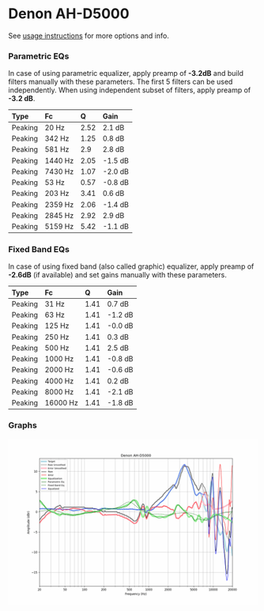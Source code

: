 # Denon AH-D5000
See [usage instructions](https://github.com/jaakkopasanen/AutoEq#usage) for more options and info.

### Parametric EQs
In case of using parametric equalizer, apply preamp of **-3.2dB** and build filters manually
with these parameters. The first 5 filters can be used independently.
When using independent subset of filters, apply preamp of **-3.2 dB**.

| Type    | Fc      |    Q | Gain    |
|:--------|:--------|:-----|:--------|
| Peaking | 20 Hz   | 2.52 | 2.1 dB  |
| Peaking | 342 Hz  | 1.25 | 0.8 dB  |
| Peaking | 581 Hz  | 2.9  | 2.8 dB  |
| Peaking | 1440 Hz | 2.05 | -1.5 dB |
| Peaking | 7430 Hz | 1.07 | -2.0 dB |
| Peaking | 53 Hz   | 0.57 | -0.8 dB |
| Peaking | 203 Hz  | 3.41 | 0.6 dB  |
| Peaking | 2359 Hz | 2.06 | -1.4 dB |
| Peaking | 2845 Hz | 2.92 | 2.9 dB  |
| Peaking | 5159 Hz | 5.42 | -1.1 dB |

### Fixed Band EQs
In case of using fixed band (also called graphic) equalizer, apply preamp of **-2.6dB**
(if available) and set gains manually with these parameters.

| Type    | Fc       |    Q | Gain    |
|:--------|:---------|:-----|:--------|
| Peaking | 31 Hz    | 1.41 | 0.7 dB  |
| Peaking | 63 Hz    | 1.41 | -1.2 dB |
| Peaking | 125 Hz   | 1.41 | -0.0 dB |
| Peaking | 250 Hz   | 1.41 | 0.3 dB  |
| Peaking | 500 Hz   | 1.41 | 2.5 dB  |
| Peaking | 1000 Hz  | 1.41 | -0.8 dB |
| Peaking | 2000 Hz  | 1.41 | -0.6 dB |
| Peaking | 4000 Hz  | 1.41 | 0.2 dB  |
| Peaking | 8000 Hz  | 1.41 | -2.1 dB |
| Peaking | 16000 Hz | 1.41 | -1.8 dB |

### Graphs
![](./Denon%20AH-D5000.png)